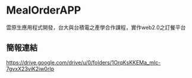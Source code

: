 # MealOrderAPP
雲原生應用程式開發，台大與台積電之產學合作課程，實作web2.0之訂餐平台

## 簡報連結
https://drive.google.com/drive/u/0/folders/1OrqKsKKEMa_mlc-7gvxX23viK2iw0rIp
